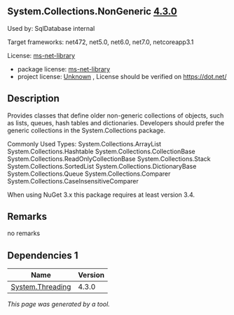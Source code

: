 System.Collections.NonGeneric [4.3.0](https://www.nuget.org/packages/System.Collections.NonGeneric/4.3.0)
--------------------

Used by: SqlDatabase internal

Target frameworks: net472, net5.0, net6.0, net7.0, netcoreapp3.1

License: [ms-net-library](../../../../licenses/ms-net-library) 

- package license: [ms-net-library](http://go.microsoft.com/fwlink/?LinkId=329770) 
- project license: [Unknown](https://dot.net/) , License should be verified on https://dot.net/

Description
-----------
Provides classes that define older non-generic collections of objects, such as lists, queues, hash tables and dictionaries. Developers should prefer the generic collections in the System.Collections package.

Commonly Used Types:
System.Collections.ArrayList
System.Collections.Hashtable
System.Collections.CollectionBase
System.Collections.ReadOnlyCollectionBase
System.Collections.Stack
System.Collections.SortedList
System.Collections.DictionaryBase
System.Collections.Queue
System.Collections.Comparer
System.Collections.CaseInsensitiveComparer
 
When using NuGet 3.x this package requires at least version 3.4.

Remarks
-----------
no remarks


Dependencies 1
-----------

|Name|Version|
|----------|:----|
|[System.Threading](../../../../packages/nuget.org/system.threading/4.3.0)|4.3.0|

*This page was generated by a tool.*